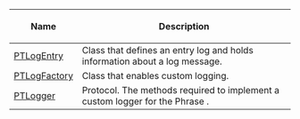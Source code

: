 ---
---

<table frame="all" colsep="1" rowsep="1" id="table_389797D3CEF14EA2862E0B20C6E6CC41"> 
 <tgroup cols="2" colsep="1" rowsep="1" class="FormatA"> 
  <colspec colnum="1" colname="1" colwidth="27*" /> 
  <colspec colnum="2" colname="2" colwidth="73*" /> 
  <thead> 
   <tr rowsep="1"> 
    <th colname="1" class="entry"> <p>Name </p> </th> 
    <th colname="2" class="entry"> <p>Description </p> </th> 
   </tr> 
  </thead> 
  <tbody> 
   <tr rowsep="1"> 
    <td colname="1" rowsep="0"> <a href="http://help.adobe.com/en_US/primetime/api/psdk/appledoc/Classes/PTLogEntry.html" format="html" scope="external">PTLogEntry</a> </td> 
    <td colname="2" rowsep="0">Class that defines an entry log and holds information about a log message. </td> 
   </tr> 
   <tr rowsep="1"> 
    <td colname="1"> <a href="http://help.adobe.com/en_US/primetime/api/psdk/appledoc/Classes/PTLogFactory.html" format="html" scope="external">PTLogFactory</a> </td> 
    <td colname="2">Class that enables custom logging.</td> 
   </tr> 
   <tr rowsep="1"> 
    <td colname="1"> <a href="http://help.adobe.com/en_US/primetime/api/psdk/appledoc/Protocols/PTLogger.html" format="html" scope="external">PTLogger</a> </td> 
    <td colname="2">Protocol. The methods required to implement a custom logger for the 
     <ph conkeyref="phrases/primetime-sdk-name">
      Phrase
     </ph>. </td> 
   </tr> 
  </tbody> 
 </tgroup> 
</table>

